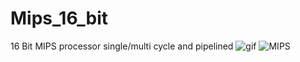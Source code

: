 # Mips_16_bit
16 Bit MIPS processor single/multi cycle and pipelined
![gif](https://user-images.githubusercontent.com/46823438/105154554-547dc680-5b12-11eb-8539-c3b2f410ebf0.gif)
![MIPS](https://user-images.githubusercontent.com/46823438/104916007-21182c00-599a-11eb-8033-b04243266bf7.gif)
